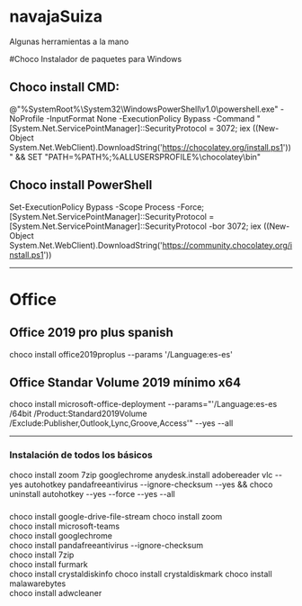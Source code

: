 # navajaSuiza
Algunas herramientas a la mano

#Choco
Instalador de paquetes para Windows

## Choco install CMD:
@"%SystemRoot%\System32\WindowsPowerShell\v1.0\powershell.exe" -NoProfile -InputFormat None -ExecutionPolicy Bypass -Command "[System.Net.ServicePointManager]::SecurityProtocol = 3072; iex ((New-Object System.Net.WebClient).DownloadString('https://chocolatey.org/install.ps1'))" && SET "PATH=%PATH%;%ALLUSERSPROFILE%\chocolatey\bin"

## Choco install PowerShell
Set-ExecutionPolicy Bypass -Scope Process -Force; [System.Net.ServicePointManager]::SecurityProtocol = [System.Net.ServicePointManager]::SecurityProtocol -bor 3072; iex ((New-Object System.Net.WebClient).DownloadString('https://community.chocolatey.org/install.ps1'))
___
# Office
## Office 2019 pro plus spanish
choco install office2019proplus --params '/Language:es-es'

## Office Standar Volume 2019 mínimo x64
choco install microsoft-office-deployment --params="'/Language:es-es /64bit /Product:Standard2019Volume /Exclude:Publisher,Outlook,Lync,Groove,Access'" --yes --all
___
### Instalación de todos los básicos
choco install zoom 7zip googlechrome anydesk.install adobereader vlc --yes autohotkey pandafreeantivirus --ignore-checksum --yes && choco uninstall autohotkey --yes --force --yes --all

###
choco install google-drive-file-stream
choco install zoom  
choco install microsoft-teams  
choco install googlechrome  
choco install pandafreeantivirus --ignore-checksum  
choco install 7zip  
choco install furmark  
choco install crystaldiskinfo
choco install crystaldiskmark
choco install malawarebytes  
choco install adwcleaner  

